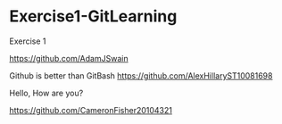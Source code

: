 # Exercise1-GitLearning
 Exercise 1 

 https://github.com/AdamJSwain

 Github is better than GitBash
  https://github.com/AlexHillaryST10081698

 Hello, How are you?

https://github.com/CameronFisher20104321

